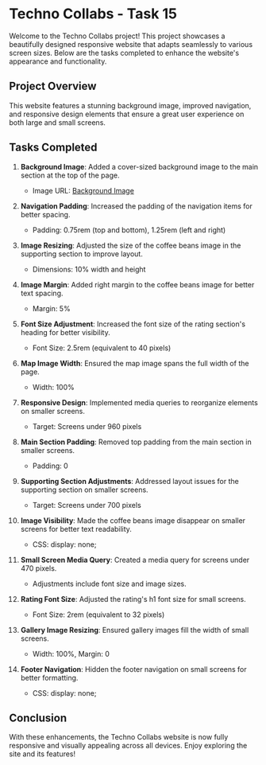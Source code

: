 # Techno Collabs - Task 15

Welcome to the Techno Collabs project! This project showcases a beautifully designed responsive website that adapts seamlessly to various screen sizes. Below are the tasks completed to enhance the website's appearance and functionality.

## Project Overview

This website features a stunning background image, improved navigation, and responsive design elements that ensure a great user experience on both large and small screens.

## Tasks Completed

1. **Background Image**: Added a cover-sized background image to the main section at the top of the page.
   - Image URL: [Background Image](https://s3.amazonaws.com/codecademy-content/courses/freelance-1/unit-5/tsunami-coffee/images/bg-photo.png)

2. **Navigation Padding**: Increased the padding of the navigation items for better spacing.
   - Padding: 0.75rem (top and bottom), 1.25rem (left and right)

3. **Image Resizing**: Adjusted the size of the coffee beans image in the supporting section to improve layout.
   - Dimensions: 10% width and height

4. **Image Margin**: Added right margin to the coffee beans image for better text spacing.
   - Margin: 5%

5. **Font Size Adjustment**: Increased the font size of the rating section's heading for better visibility.
   - Font Size: 2.5rem (equivalent to 40 pixels)

6. **Map Image Width**: Ensured the map image spans the full width of the page.
   - Width: 100%

7. **Responsive Design**: Implemented media queries to reorganize elements on smaller screens.
   - Target: Screens under 960 pixels

8. **Main Section Padding**: Removed top padding from the main section in smaller screens.
   - Padding: 0

9. **Supporting Section Adjustments**: Addressed layout issues for the supporting section on smaller screens.
   - Target: Screens under 700 pixels

10. **Image Visibility**: Made the coffee beans image disappear on smaller screens for better text readability.
    - CSS: display: none;

11. **Small Screen Media Query**: Created a media query for screens under 470 pixels.
    - Adjustments include font size and image sizes.

12. **Rating Font Size**: Adjusted the rating's h1 font size for small screens.
    - Font Size: 2rem (equivalent to 32 pixels)

13. **Gallery Image Resizing**: Ensured gallery images fill the width of small screens.
    - Width: 100%, Margin: 0

14. **Footer Navigation**: Hidden the footer navigation on small screens for better formatting.
    - CSS: display: none;

## Conclusion

With these enhancements, the Techno Collabs website is now fully responsive and visually appealing across all devices. Enjoy exploring the site and its features!